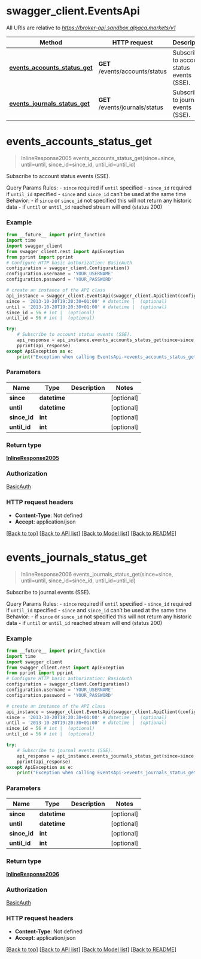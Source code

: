 # swagger_client.EventsApi

All URIs are relative to *https://broker-api.sandbox.alpaca.markets/v1*

Method | HTTP request | Description
------------- | ------------- | -------------
[**events_accounts_status_get**](EventsApi.md#events_accounts_status_get) | **GET** /events/accounts/status | Subscribe to account status events (SSE).
[**events_journals_status_get**](EventsApi.md#events_journals_status_get) | **GET** /events/journals/status | Subscribe to journal events (SSE).

# **events_accounts_status_get**
> InlineResponse2005 events_accounts_status_get(since=since, until=until, since_id=since_id, until_id=until_id)

Subscribe to account status events (SSE).

Query Params Rules: - `since` required if `until` specified - `since_id` required if `until_id` specified - `since` and `since_id` can’t be used at the same time Behavior: - if `since` or `since_id` not specified this will not return any historic data - if `until` or `until_id` reached stream will end (status 200) 

### Example
```python
from __future__ import print_function
import time
import swagger_client
from swagger_client.rest import ApiException
from pprint import pprint
# Configure HTTP basic authorization: BasicAuth
configuration = swagger_client.Configuration()
configuration.username = 'YOUR_USERNAME'
configuration.password = 'YOUR_PASSWORD'

# create an instance of the API class
api_instance = swagger_client.EventsApi(swagger_client.ApiClient(configuration))
since = '2013-10-20T19:20:30+01:00' # datetime |  (optional)
until = '2013-10-20T19:20:30+01:00' # datetime |  (optional)
since_id = 56 # int |  (optional)
until_id = 56 # int |  (optional)

try:
    # Subscribe to account status events (SSE).
    api_response = api_instance.events_accounts_status_get(since=since, until=until, since_id=since_id, until_id=until_id)
    pprint(api_response)
except ApiException as e:
    print("Exception when calling EventsApi->events_accounts_status_get: %s\n" % e)
```

### Parameters

Name | Type | Description  | Notes
------------- | ------------- | ------------- | -------------
 **since** | **datetime**|  | [optional] 
 **until** | **datetime**|  | [optional] 
 **since_id** | **int**|  | [optional] 
 **until_id** | **int**|  | [optional] 

### Return type

[**InlineResponse2005**](InlineResponse2005.md)

### Authorization

[BasicAuth](../README.md#BasicAuth)

### HTTP request headers

 - **Content-Type**: Not defined
 - **Accept**: application/json

[[Back to top]](#) [[Back to API list]](../README.md#documentation-for-api-endpoints) [[Back to Model list]](../README.md#documentation-for-models) [[Back to README]](../README.md)

# **events_journals_status_get**
> InlineResponse2006 events_journals_status_get(since=since, until=until, since_id=since_id, until_id=until_id)

Subscribe to journal events (SSE).

Query Params Rules: - `since` required if `until` specified - `since_id` required if `until_id` specified - `since` and `since_id` can’t be used at the same time Behavior: - if `since` or `since_id` not specified this will not return any historic data - if `until` or `until_id` reached stream will end (status 200) 

### Example
```python
from __future__ import print_function
import time
import swagger_client
from swagger_client.rest import ApiException
from pprint import pprint
# Configure HTTP basic authorization: BasicAuth
configuration = swagger_client.Configuration()
configuration.username = 'YOUR_USERNAME'
configuration.password = 'YOUR_PASSWORD'

# create an instance of the API class
api_instance = swagger_client.EventsApi(swagger_client.ApiClient(configuration))
since = '2013-10-20T19:20:30+01:00' # datetime |  (optional)
until = '2013-10-20T19:20:30+01:00' # datetime |  (optional)
since_id = 56 # int |  (optional)
until_id = 56 # int |  (optional)

try:
    # Subscribe to journal events (SSE).
    api_response = api_instance.events_journals_status_get(since=since, until=until, since_id=since_id, until_id=until_id)
    pprint(api_response)
except ApiException as e:
    print("Exception when calling EventsApi->events_journals_status_get: %s\n" % e)
```

### Parameters

Name | Type | Description  | Notes
------------- | ------------- | ------------- | -------------
 **since** | **datetime**|  | [optional] 
 **until** | **datetime**|  | [optional] 
 **since_id** | **int**|  | [optional] 
 **until_id** | **int**|  | [optional] 

### Return type

[**InlineResponse2006**](InlineResponse2006.md)

### Authorization

[BasicAuth](../README.md#BasicAuth)

### HTTP request headers

 - **Content-Type**: Not defined
 - **Accept**: application/json

[[Back to top]](#) [[Back to API list]](../README.md#documentation-for-api-endpoints) [[Back to Model list]](../README.md#documentation-for-models) [[Back to README]](../README.md)

